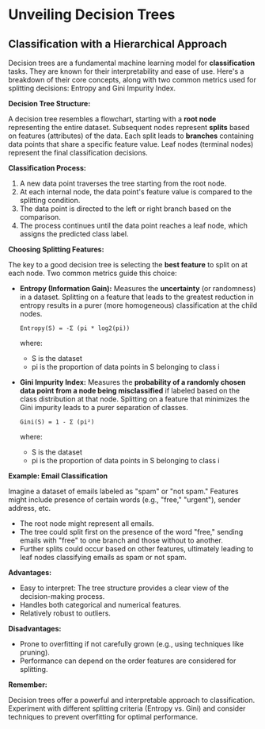 # Unveiling Decision Trees

## Classification with a Hierarchical Approach

Decision trees are a fundamental machine learning model for **classification** tasks. They are known for their interpretability and ease of use. Here's a breakdown of their core concepts, along with two common metrics used for splitting decisions: Entropy and Gini Impurity Index.

**Decision Tree Structure:**

A decision tree resembles a flowchart, starting with a **root node** representing the entire dataset. Subsequent nodes represent **splits** based on features (attributes) of the data. Each split leads to **branches** containing data points that share a specific feature value. Leaf nodes (terminal nodes) represent the final classification decisions.

**Classification Process:**

1. A new data point traverses the tree starting from the root node.
2. At each internal node, the data point's feature value is compared to the splitting condition.
3. The data point is directed to the left or right branch based on the comparison.
4. The process continues until the data point reaches a leaf node, which assigns the predicted class label.

**Choosing Splitting Features:**

The key to a good decision tree is selecting the **best feature** to split on at each node. Two common metrics guide this choice:

- **Entropy (Information Gain):** Measures the **uncertainty** (or randomness) in a dataset. Splitting on a feature that leads to the greatest reduction in entropy results in a purer (more homogeneous) classification at the child nodes.
    
    ```
    Entropy(S) = -Σ (pi * log2(pi))
    ```
    
    where:
    
    - S is the dataset
    - pi is the proportion of data points in S belonging to class i
- **Gini Impurity Index:** Measures the **probability of a randomly chosen data point from a node being misclassified** if labeled based on the class distribution at that node. Splitting on a feature that minimizes the Gini impurity leads to a purer separation of classes.
    
    ```
    Gini(S) = 1 - Σ (pi²)
    ```
    
    where:
    
    - S is the dataset
    - pi is the proportion of data points in S belonging to class i

**Example: Email Classification**

Imagine a dataset of emails labeled as "spam" or "not spam." Features might include presence of certain words (e.g., "free," "urgent"), sender address, etc.

- The root node might represent all emails.
- The tree could split first on the presence of the word "free," sending emails with "free" to one branch and those without to another.
- Further splits could occur based on other features, ultimately leading to leaf nodes classifying emails as spam or not spam.

**Advantages:**

- Easy to interpret: The tree structure provides a clear view of the decision-making process.
- Handles both categorical and numerical features.
- Relatively robust to outliers.

**Disadvantages:**

- Prone to overfitting if not carefully grown (e.g., using techniques like pruning).
- Performance can depend on the order features are considered for splitting.

**Remember:**

Decision trees offer a powerful and interpretable approach to classification. Experiment with different splitting criteria (Entropy vs. Gini) and consider techniques to prevent overfitting for optimal performance.